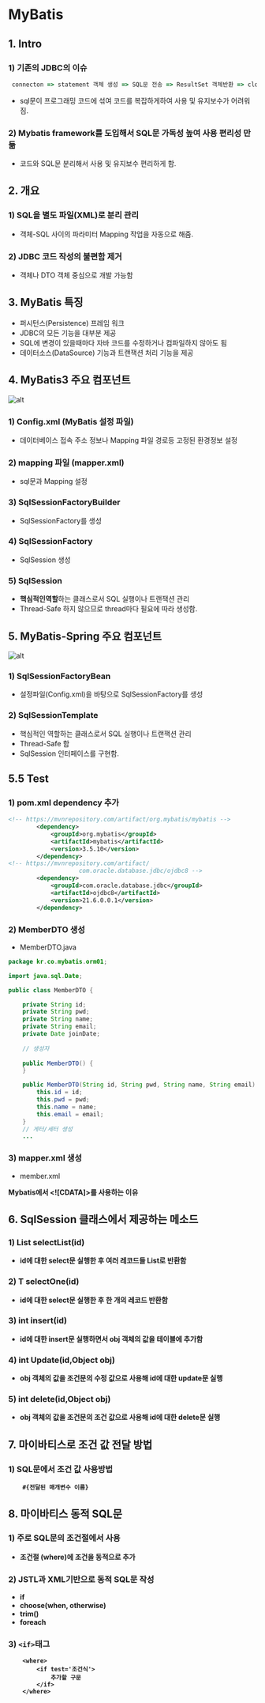 MyBatis
============

## 1. Intro

### 1) 기존의 JDBC의 이슈

```js
 connecton => statement 객체 생성 => SQL문 전송 => ResultSet 객체반환 => close
```

* sql문이 프로그래밍 코드에 섞여 코드를 복잡하게하여 사용 및 유지보수가 어려워짐.

### 2) Mybatis framework를 도입해서 SQL문 가독성 높여 사용 편리성 만듦

* 코드와 SQL문 분리해서 사용 및 유지보수 편리하게 함.

## 2. 개요

### 1) SQL을 별도 파일(XML)로 분리 관리

* 객체-SQL 사이의 파라미터 Mapping 작업을 자동으로 해줌.

### 2) JDBC 코드 작성의 불편함 제거

* 객체나 DTO 객체 중심으로 개발 가능함

## 3. MyBatis 특징

* 퍼시턴스(Persistence) 프레임 워크
* JDBC의 모든 기능을 대부분 제공
* SQL에 변경이 있을때마다 자바 코드를 수정하거나 컴파일하지 않아도 됨
* 데이터소스(DataSource) 기능과 트랜잭션 처리 기능을 제공

## 4. MyBatis3 주요 컴포넌트

![alt](/assets/images/post/spring/20.png)

### 1) Config.xml (MyBatis 설정 파일)

* 데이터베이스 접속 주소 정보나 Mapping 파일 경로등 고정된 환경정보 설정

### 2) mapping 파일 (mapper.xml)

* sql문과 Mapping 설정

### 3) SqlSessionFactoryBuilder

* SqlSessionFactory를 생성

### 4) SqlSessionFactory

* SqlSession 생성

### 5) SqlSession

* **핵심적인역할**하는 클래스로서 SQL 실행이나 트랜잭션 관리
* Thread-Safe 하지 않으므로 thread마다 필요에 따라 생성함.

## 5. MyBatis-Spring 주요 컴포넌트

![alt](/assets/images/post/spring/21.png)

### 1) SqlSessionFactoryBean

* 설정파일(Config.xml)을 바탕으로 SqlSessionFactory를 생성

### 2) SqlSessionTemplate

* 핵심적인 역할하는 클래스로서 SQL 실행이나 트랜잭션 관리
* Thread-Safe 함
* SqlSession 인터페이스를 구현함.

## 5.5 Test

### 1) pom.xml dependency 추가

```xml
<!-- https://mvnrepository.com/artifact/org.mybatis/mybatis -->
		<dependency>
			<groupId>org.mybatis</groupId>
			<artifactId>mybatis</artifactId>
			<version>3.5.10</version>
		</dependency>
<!-- https://mvnrepository.com/artifact/
                    com.oracle.database.jdbc/ojdbc8 -->
		<dependency>
			<groupId>com.oracle.database.jdbc</groupId>
			<artifactId>ojdbc8</artifactId>
			<version>21.6.0.0.1</version>
		</dependency>
```

### 2) MemberDTO 생성

* MemberDTO.java

```java
package kr.co.mybatis.orm01;

import java.sql.Date;

public class MemberDTO {

	private String id;
	private String pwd;
	private String name;
	private String email;
	private Date joinDate;
	
	// 생성자
	
	public MemberDTO() {
	}

	public MemberDTO(String id, String pwd, String name, String email) {
		this.id = id;
		this.pwd = pwd;
		this.name = name;
		this.email = email;
	}
    // 게터/세터 생성
    ...
```

### 3) mapper.xml 생성

* member.xml

<a><b>Mybatis에서 <![CDATA]>를 사용하는 이유<b><a>


## 6. SqlSession 클래스에서 제공하는 메소드

### 1) List selectList(id)

* id에 대한 select문 실행한 후 여러 레코드들 List로 반환함

### 2) T selectOne(id)

* id에 대한 select문 실행한 후 한 개의 레코드 반환함

### 3) int insert(id)

* id에 대한 insert문 실행하면서 obj 객체의 값을 테이블에 추가함

### 4) int Update(id,Object obj)

* obj 객체의 값을 조건문의 수정 값으로 사용해 id에 대한 update문 실행

### 5) int delete(id,Object obj)

* obj 객체의 값을 조건문의 조건 값으로 사용해 id에 대한 delete문 실행

## 7. 마이바티스로 조건 값 전달 방법

### 1) SQL문에서 조건 값 사용방법

```
	#{전달된 매개변수 이름}
```

## 8. 마이바티스 동적 SQL문

### 1) 주로 SQL문의 조건절에서 사용

* 조건절 (where)에 조건을 동적으로 추가

### 2) JSTL과 XML기반으로 동적 SQL문 작성

* if
* choose(when, otherwise)
* trim()
* foreach

### 3) ```<if>```태그

```
	<where>
		<if test='조건식'>
			추가할 구문
		</if>
	</where>
```







